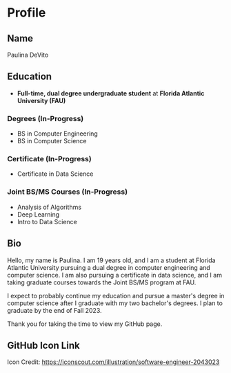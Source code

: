 <!--
**Paulina004/Paulina004** is a ✨ _special_ ✨ repository because its `README.md` (this file) appears on your GitHub profile.

Here are some ideas to get you started:

- 🔭 I’m currently working on ...
- 🌱 I’m currently learning ...
- 👯 I’m looking to collaborate on ...
- 🤔 I’m looking for help with ...
- 💬 Ask me about ...
- 📫 How to reach me: ...
- 😄 Pronouns: ...
- ⚡ Fun fact: ...
-->


# Profile

## Name 
Paulina DeVito

## Education
- **Full-time, dual degree undergraduate student** at **Florida Atlantic University (FAU)**
### Degrees (In-Progress)
- BS in Computer Engineering
- BS in Computer Science 
### Certificate (In-Progress)
- Certificate in Data Science
### Joint BS/MS Courses (In-Progress)
- Analysis of Algorithms 
- Deep Learning
- Intro to Data Science

## Bio
Hello, my name is Paulina. I am 19 years old, and I am a student at Florida Atlantic University pursuing a dual degree in computer engineering and computer science. I am also pursuing a certificate in data science, and I am taking graduate courses towards the Joint BS/MS program at FAU.

I expect to probably continue my education and pursue a master's degree in computer science after I graduate with my two bachelor's degrees. I plan to graduate by the end of Fall 2023. 

Thank you for taking the time to view my GitHub page. 


## GitHub Icon Link
Icon Credit: https://iconscout.com/illustration/software-engineer-2043023
